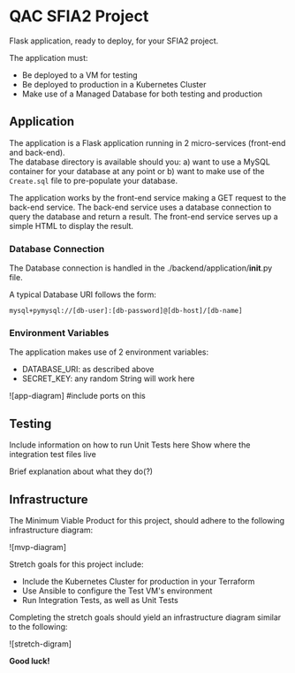 # QAC SFIA2 Project

Flask application, ready to deploy, for your SFIA2 project.

The application must:

- Be deployed to a VM for testing
- Be deployed to production in a Kubernetes Cluster
- Make use of a Managed Database for both testing and production

## Application

The application is a Flask application running in 2 micro-services (front-end and back-end).  
The database directory is available should you: a) want to use a MySQL container for your database at any point or b) want to make use of the `Create.sql` file to pre-populate your database.

The application works by the front-end service making a GET request to the back-end service. The back-end service uses a database connection to query the database and return a result. The front-end service serves up a simple HTML to display the result.

### Database Connection

The Database connection is handled in the ./backend/application/__init__.py file.

A typical Database URI follows the form:

```
mysql+pymysql://[db-user]:[db-password]@[db-host]/[db-name]
```

### Environment Variables

The application makes use of 2 environment variables:

- DATABASE_URI: as described above
- SECRET_KEY: any random String will work here

![app-diagram] #include ports on this

## Testing
Include information on how to run Unit Tests here
Show where the integration test files live

Brief explanation about what they do(?)

## Infrastructure

The Minimum Viable Product for this project, should adhere to the following infrastructure diagram:

![mvp-diagram]

Stretch goals for this project include:

- Include the Kubernetes Cluster for production in your Terraform
- Use Ansible to configure the Test VM's environment
- Run Integration Tests, as well as Unit Tests

Completing the stretch goals should yield an infrastructure diagram similar to the following:

![stretch-digram]

**Good luck!**
